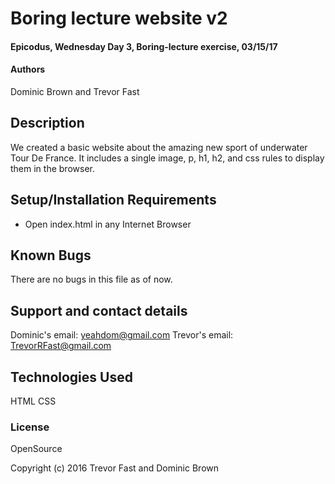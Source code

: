 # Boring lecture website v2

#### Epicodus, Wednesday Day 3, Boring-lecture exercise, 03/15/17

#### Authors

Dominic Brown and Trevor Fast

## Description

We created a basic website about the amazing new sport of underwater Tour De France. It includes a single image, p, h1, h2, and css rules to display them in the browser.

## Setup/Installation Requirements

* Open index.html in any Internet Browser

## Known Bugs

There are no bugs in this file as of now.

## Support and contact details

Dominic's email: yeahdom@gmail.com
Trevor's email: TrevorRFast@gmail.com

## Technologies Used

HTML
CSS

### License

OpenSource

Copyright (c) 2016 Trevor Fast and Dominic Brown
